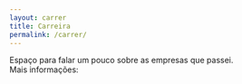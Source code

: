 ```yaml
---
layout: carrer
title: Carreira
permalink: /carrer/
---
```


Espaço para falar um pouco sobre as empresas que passei.
<br />
Mais informações:
<span><a href="https://www.linkedin.com/in/antonio-lazaro-carvalho-borges-a78a1514/" target="_blank"><i class="fa fa-linkedin"></i></a></span>
